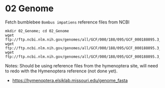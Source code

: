 # 02 Genome

Fetch bumblebee `Bombus impatiens` reference files from NCBI

```
mkdir 02_Genome; cd 02_Genome
wget ftp://ftp.ncbi.nlm.nih.gov/genomes/all/GCF/000/188/095/GCF_000188095.3_BIMP_2.2/GCF_000188095.3_BIMP_2.2_genomic.fna.gz
wget ftp://ftp.ncbi.nlm.nih.gov/genomes/all/GCF/000/188/095/GCF_000188095.3_BIMP_2.2/GCF_000188095.3_BIMP_2.2_rna.fna.gz
wget ftp://ftp.ncbi.nlm.nih.gov/genomes/all/GCF/000/188/095/GCF_000188095.3_BIMP_2.2/GCF_000188095.3_BIMP_2.2_genomic.gff.gz
```

Notes: Should be using reference files from the hymenoptera site, will need to redo with the Hymenoptera reference (not done yet).

* https://hymenoptera.elsiklab.missouri.edu/genome_fasta

<!-- commentted out to avoid confusion

but where are the gff and transcriptome files?

## Pull out the Uniprot IDS

```
cat GCF_000188095.3_BIMP_2.2_genomic.gff |awk -F'\t' '$3=="gene" {print $9}' |awk -F';' '{print $1,$2}'  > loc_to_uniprot.txt
```

```
less loc_to_uniprot.txt

ID=gene-LOC100740276 Dbxref=GeneID:100740276
ID=gene-LOC100740157 Dbxref=GeneID:100740157
ID=gene-LOC100742884 Dbxref=GeneID:100742884
ID=gene-LOC100740399 Dbxref=GeneID:100740399
ID=gene-LOC100740519 Dbxref=GeneID:100740519
ID=gene-LOC100743001 Dbxref=GeneID:100743001
ID=gene-LOC100740639 Dbxref=GeneID:100740639
....
```

Might need to switch to the hymenoptera site, found the gff

```
wget https://hymenoptera.elsiklab.missouri.edu/sites/hymenoptera.org/files/data/gff3/ogs/Bombus_impatiens_bimp_OGSv1.0_liftover_BIMP_2.2.gff3

less Bombus_impatiens_bimp_OGSv1.0_liftover_BIMP_2.2.gff3
```

Which list `BIMP` IDs

```
NT_179809.1	bimp_OGSv1.0	gene	94	591	1	-	.	ID=BIMP10001;Name=BIMP10001;score=1;source_info=Official Gene Set;
NT_179809.1	bimp_OGSv1.0	mRNA	94	591	1	-	.	ID=BIMP10001-RA;Name=BIMP10001-RA;Parent=BIMP10001;score=1;source_info=Official Gene Set;
NT_179809.1	bimp_OGSv1.0	exon	94	591	.	-	0	ID=exon1;Parent=BIMP10001-RA;source_info=Official Gene Set;
NT_179809.1	bimp_OGSv1.0	CDS	94	591	.	-	0	ID=cds1;Parent=BIMP10001-RA;source_info=Official Gene Set;
NT_178602.1	bimp_OGSv1.0	gene	651	764	0.999936	+	.	ID=BIMP10002;Name=BIMP10002;score=0.999936;source_info=Official Gene Set;
NT_178602.1	bimp_OGSv1.0	mRNA	651	764	0.999936	+	.	ID=BIMP10002-RA;Name=BIMP10002-RA;Parent=BIMP10002;score=0.999936;source_info=Official Gene Set;
...
```

-->
